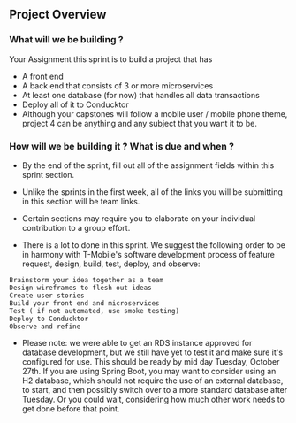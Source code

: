 ## Project Overview

### What will we be building ? 

Your Assignment this sprint is to build a project that has

* A front end 
* A back end that consists of 3 or more microservices 
* At least one database (for now) that handles all data transactions
* Deploy all of it to Conducktor 
* Although your capstones will follow a mobile user / mobile phone theme, project 4 can be anything and any subject that you want it to be. 

### How will we be building it ? What is due and when ? 

* By the end of the sprint, fill out all of the assignment fields within this sprint section.

* Unlike the sprints in the first week, all of the links you will be submitting in this section will be team links. 

* Certain sections may require you to elaborate on your individual contribution to a group effort. 

* There is a lot to done in this sprint. We suggest the following order to be in harmony with T-Mobile's software development process of feature request, design, build, test, deploy, and observe: 

```
Brainstorm your idea together as a team
Design wireframes to flesh out ideas
Create user stories
Build your front end and microservices
Test ( if not automated, use smoke testing)
Deploy to Conducktor
Observe and refine 
```


* Please note:  we were able to get an RDS instance approved for database development, but we still have yet to test it and make sure it's configured for use. This should be ready by mid day Tuesday, October 27th. If you are using Spring Boot, you may want to consider using an H2 database, which should not require the use of an external database, to start, and then possibly switch over to a more standard database after Tuesday. Or you could wait, considering how much other work needs to get done before that point. 